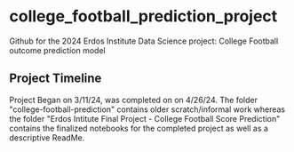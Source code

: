 # college_football_prediction_project
Github for the 2024 Erdos Institute Data Science project: College Football outcome prediction model


## Project Timeline
Project Began on 3/11/24, was completed on on 4/26/24. The folder "college-football-prediction" contains older scratch/informal work whereas the folder "Erdos Intitute Final Project - College Football Score Prediction" contains the finalized notebooks for the completed project as well as a descriptive ReadMe.
